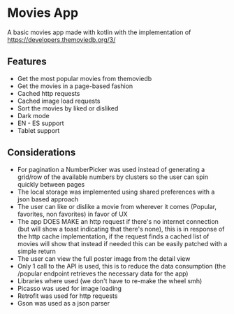 # Movies App

A basic movies app made with kotlin with the implementation of https://developers.themoviedb.org/3/

## Features
- Get the most popular movies from themoviedb
- Get the movies in a page-based fashion
- Cached http requests
- Cached image load requests
- Sort the movies by liked or disliked
- Dark mode
- EN - ES support
- Tablet support

## Considerations
- For pagination a NumberPicker was used instead of generating a grid/row of the available numbers by clusters so the user can spin quickly between pages
- The local storage was implemented using shared preferences with a json based approach
- The user can like or dislike a movie from wherever it comes (Popular, favorites, non favorites) in favor of UX
- The app DOES MAKE an http request if there's no internet connection (but will show a toast indicating that there's none), this is in response of the http cache implementation, if the request finds a cached list of movies will show that instead if needed this can be easily patched with a simple return
- The user can view the full poster image from the detail view
- Only 1 call to the API is used, this is to reduce the data consumption (the /popular endpoint retrieves the necessary data for the app)
- Libraries where used (we don't have to re-make the wheel smh)
- Picasso was used for image loading
- Retrofit was used for http requests
- Gson was used as a json parser

